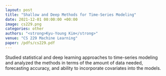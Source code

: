 ```yaml
---
layout: post
title: "Shallow and Deep Methods for Time-Series Modeling"
date: 2021-12-01 00:00:00 +00:00
image: cs229.png
categories: other
authors: "<strong>Kyu-Young Kim</strong>"
venue: "CS 229 Machine Learning"
paper: /pdfs/cs229.pdf
---
```

Studied statistical and deep learning approaches to time-series modeling and analyzed the methods in terms of the amount of data needed, forecasting accuracy, and ability to incorporate covariates into the models.
